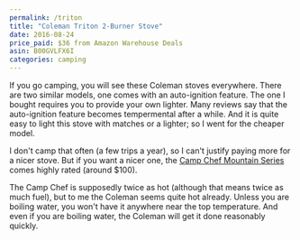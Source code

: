 ```yaml
---
permalink: /triton
title: "Coleman Triton 2-Burner Stove"
date: 2016-08-24
price_paid: $36 from Amazon Warehouse Deals
asin: B00GVLFX6I
categories: camping
---
```


If you go camping, you will see these Coleman stoves everywhere. There are two
similar models, one comes with an auto-ignition feature. The one I bought
requires you to provide your own lighter. Many reviews say that the
auto-ignition feature becomes tempermental after a while. And it is quite easy
to light this stove with matches or a lighter; so I went for the cheaper model.

I don't camp that often (a few trips a year), so I can't justify paying more
for a nicer stove. But if you want a nicer one, the [Camp Chef Mountain
Series](http://www.outdoorgearlab.com/Camping-Stove-Reviews/Camp-Chef-Everest)
comes highly rated (around $100).

The Camp Chef is supposedly twice as hot (although that means twice as much
fuel), but to me the Coleman seems quite hot already. Unless you are boiling
water, you won't have it anywhere near the top temperature. And even if you are
boiling water, the Coleman will get it done reasonably quickly.
